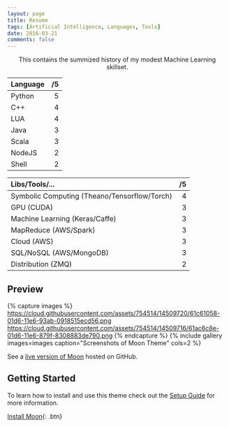 ```yaml
---
layout: page
title: Resume
tags: [Artificial Intelligence, Languages, Tools]
date: 2016-03-21
comments: false
---
```

    
<center> This contains the summized history of my modest Machine Learning skillset. </center>

| Language | /5  |
|:---------|----:|
| Python   | 5   |
| C++      | 4   |
| LUA      | 4   |
| Java     | 3   |
| Scala    | 3   |
| NodeJS   | 2   |
| Shell    | 2   |

| Libs/Tools/...                               | /5 |
|:---------------------------------------------|---:|
| Symbolic Computing (Theano/Tensorflow/Torch) | 4  |
| GPU (CUDA)                                   | 3  |
| Machine Learning (Keras/Caffe)               | 3  |
| MapReduce (AWS/Spark)                        | 3  |
| Cloud (AWS)                                  | 3  |
| SQL/NoSQL (AWS/MongoDB)                      | 3  | 
| Distribution (ZMQ)                           | 2  |

## Preview

{% capture images %}
    https://cloud.githubusercontent.com/assets/754514/14509720/61c61058-01d6-11e6-93ab-0918515ecd56.png
    https://cloud.githubusercontent.com/assets/754514/14509716/61ac6c8e-01d6-11e6-879f-8308883de790.png
{% endcapture %}
{% include gallery images=images caption="Screenshots of Moon Theme" cols=2 %}

See a [live version of Moon](http://taylantatli.github.io/Moon) hosted on GitHub.

## Getting Started

To learn how to install and use this theme check out the [Setup Guide](http://taylantatli.me/Moon/moon-theme/) for more information.
      
[Install Moon](https://github.com/TaylanTatli/Moon){: .btn}
